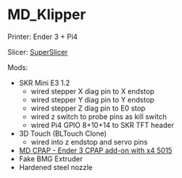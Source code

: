 # MD_Klipper

Printer: Ender 3 + Pi4

Slicer: [SuperSlicer](https://github.com/supermerill/SuperSlicer)

Mods:
- SKR Mini E3 1.2
	- wired stepper X diag pin to X endstop
	- wired stepper Y diag pin to Y endstop
	- wired stepper Z diag pin to E0 stop
	- wired z switch to probe pins as kill switch
	- wired Pi4 GPIO 8+10+14 to SKR TFT header
- 3D Touch (BLTouch Clone)
	- wired into z endstop and servo pins
- [MD CPAP - Ender 3 CPAP add-on with x4 5015](https://www.thingiverse.com/thing:3307633)
- Fake BMG Extruder
- Hardened steel nozzle
